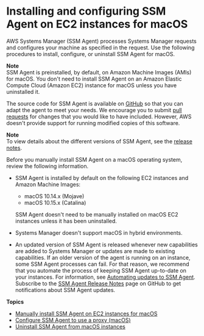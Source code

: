 # Installing and configuring SSM Agent on EC2 instances for macOS<a name="install-ssm-agent-macos"></a>

AWS Systems Manager \(SSM Agent\) processes Systems Manager requests and configures your machine as specified in the request\. Use the following procedures to install, configure, or uninstall SSM Agent for macOS\.

**Note**  
SSM Agent is preinstalled, by default, on Amazon Machine Images \(AMIs\) for macOS\. You don't need to install SSM Agent on an Amazon Elastic Compute Cloud \(Amazon EC2\) instance for macOS unless you have uninstalled it\.

The source code for SSM Agent is available on [GitHub](https://github.com/aws/amazon-ssm-agent) so that you can adapt the agent to meet your needs\. We encourage you to submit [pull requests](https://github.com/aws/amazon-ssm-agent/blob/mainline/CONTRIBUTING.md) for changes that you would like to have included\. However, AWS doesn't provide support for running modified copies of this software\.

**Note**  
To view details about the different versions of SSM Agent, see the [release notes](https://github.com/aws/amazon-ssm-agent/blob/mainline/RELEASENOTES.md)\.

Before you manually install SSM Agent on a macOS operating system, review the following information\.
+ SSM Agent is installed by default on the following EC2 instances and Amazon Machine Images:
  + macOS 10\.14\.x \(Mojave\)
  + macOS 10\.15\.x \(Catalina\)

  SSM Agent doesn't need to be manually installed on macOS EC2 instances unless it has been uninstalled\.
+ Systems Manager doesn't support macOS in hybrid environments\.
+ An updated version of SSM Agent is released whenever new capabilities are added to Systems Manager or updates are made to existing capabilities\. If an older version of the agent is running on an instance, some SSM Agent processes can fail\. For that reason, we recommend that you automate the process of keeping SSM Agent up\-to\-date on your instances\. For information, see [Automating updates to SSM Agent](ssm-agent-automatic-updates.md)\. Subscribe to the [SSM Agent Release Notes](https://github.com/aws/amazon-ssm-agent/blob/mainline/RELEASENOTES.md) page on GitHub to get notifications about SSM Agent updates\.

**Topics**
+ [Manually install SSM Agent on EC2 instances for macOS](sysman-manual-agent-install-macos2.md)
+ [Configure SSM Agent to use a proxy \(macOS\)](sysman-proxy-with-ssm-agent-macos.md)
+ [Uninstall SSM Agent from macOS instances](sysman-uninstall-agent-macos.md)